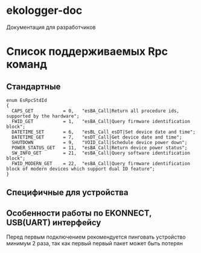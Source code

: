 # ekologger-doc
Документация для разработчиков
# Список поддерживаемых Rpc команд
## Стандартные 
```
enum EsRpcStdId
{
  CAPS_GET           = 0,   "esBA_Call|Return all procedure ids, supported by the hardware";
  FWID_GET           = 1,   "esBA_Call|Query firmware identification block";
  DATETIME_SET       = 6,   "esBL_Call_esDT|Set device date and time";
  DATETIME_GET       = 7,   "esDT_Call|Get device date and time";
  SHUTDOWN           = 9,   "VOID_Call|Schedule device power down";
  POWER_STATUS_GET   = 11,  "esBA_Call|Return device power status";
  SW_INFO_GET        = 21,  "esBA_Call|Query software identification block";
  FWID_MODERN_GET    = 22,  "esBA_Call|Query firmware identification block of modern devices which support dual ID feature";
}
```

## Специфичные для устройства


## Особенности работы по EKONNECT, USB(UART) интерфейсу
Перед первым подключением рекомендуется пинговать устройство минимум 2 раза, так как первый первый пакет может быть потерян


